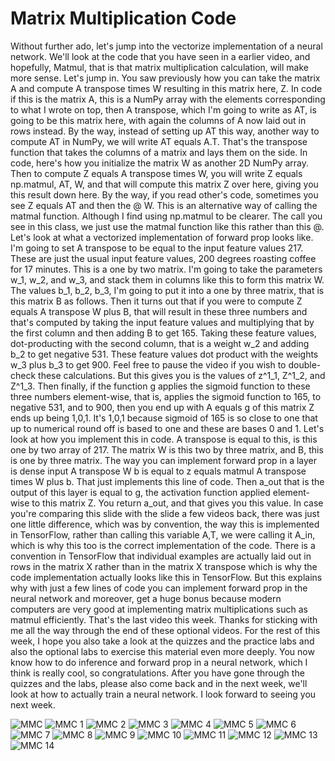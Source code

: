 # Matrix Multiplication Code

Without further ado, let's jump into the vectorize implementation of a neural network. We'll look at the code that you have seen in a earlier video, and hopefully, Matmul, that is that matrix multiplication calculation, will make more sense. Let's jump in. You saw previously how you can take the matrix A and compute A transpose times W resulting in this matrix here, Z. In code if this is the matrix A, this is a NumPy array with the elements corresponding to what I wrote on top, then A transpose, which I'm going to write as AT, is going to be this matrix here, with again the columns of A now laid out in rows instead. By the way, instead of setting up AT this way, another way to compute AT in NumPy, we will write AT equals A.T. That's the transpose function that takes the columns of a matrix and lays them on the side. In code, here's how you initialize the matrix W as another 2D NumPy array. Then to compute Z equals A transpose times W, you will write Z equals np.matmul, AT, W, and that will compute this matrix Z over here, giving you this result down here. By the way, if you read other's code, sometimes you see Z equals AT and then the @ W. This is an alternative way of calling the matmal function. Although I find using np.matmul to be clearer. The call you see in this class, we just use the matmal function like this rather than this @. Let's look at what a vectorized implementation of forward prop looks like. I'm going to set A transpose to be equal to the input feature values 217. These are just the usual input feature values, 200 degrees roasting coffee for 17 minutes. This is a one by two matrix. I'm going to take the parameters w_1, w_2, and w_3, and stack them in columns like this to form this matrix W. The values b_1, b_2, b_3, I'm going to put it into a one by three matrix, that is this matrix B as follows. Then it turns out that if you were to compute Z equals A transpose W plus B, that will result in these three numbers and that's computed by taking the input feature values and multiplying that by the first column and then adding B to get 165. Taking these feature values, dot-producting with the second column, that is a weight w_2 and adding b_2 to get negative 531. These feature values dot product with the weights w_3 plus b_3 to get 900. Feel free to pause the video if you wish to double-check these calculations. But this gives you is the values of z^1_1, Z^1_2, and Z^1_3. Then finally, if the function g applies the sigmoid function to these three numbers element-wise, that is, applies the sigmoid function to 165, to negative 531, and to 900, then you end up with A equals g of this matrix Z ends up being 1,0,1. It's 1,0,1 because sigmoid of 165 is so close to one that up to numerical round off is based to one and these are bases 0 and 1. Let's look at how you implement this in code. A transpose is equal to this, is this one by two array of 217. The matrix W is this two by three matrix, and B, this is one by three matrix. The way you can implement forward prop in a layer is dense input A transpose W b is equal to z equals matmul A transpose times W plus b. That just implements this line of code. Then a_out that is the output of this layer is equal to g, the activation function applied element-wise to this matrix Z. You return a_out, and that gives you this value. In case you're comparing this slide with the slide a few videos back, there was just one little difference, which was by convention, the way this is implemented in TensorFlow, rather than calling this variable A,T, we were calling it A_in, which is why this too is the correct implementation of the code. There is a convention in TensorFlow that individual examples are actually laid out in rows in the matrix X rather than in the matrix X transpose which is why the code implementation actually looks like this in TensorFlow. But this explains why with just a few lines of code you can implement forward prop in the neural network and moreover, get a huge bonus because modern computers are very good at implementing matrix multiplications such as matmul efficiently. That's the last video this week. Thanks for sticking with me all the way through the end of these optional videos. For the rest of this week, I hope you also take a look at the quizzes and the practice labs and also the optional labs to exercise this material even more deeply. You now know how to do inference and forward prop in a neural network, which I think is really cool, so congratulations. After you have gone through the quizzes and the labs, please also come back and in the next week, we'll look at how to actually train a neural network. I look forward to seeing you next week.

![MMC](./../../Assets/Algorithms/Vn/MMC.png)
![MMC 1](./../../Assets/Algorithms/Vn/MMC%20(1).png)
![MMC 2](./../../Assets/Algorithms/Vn/MMC%20(2).png)
![MMC 3](./../../Assets/Algorithms/Vn/MMC%20(3).png)
![MMC 4](./../../Assets/Algorithms/Vn/MMC%20(4).png)
![MMC 5](./../../Assets/Algorithms/Vn/MMC%20(5).png)
![MMC 6](./../../Assets/Algorithms/Vn/MMC%20(6).png)
![MMC 7](./../../Assets/Algorithms/Vn/MMC%20(7).png)
![MMC 8](./../../Assets/Algorithms/Vn/MMC%20(8).png)
![MMC 9](./../../Assets/Algorithms/Vn/MMC%20(9).png)
![MMC 10](./../../Assets/Algorithms/Vn/MMC%20(10).png)
![MMC 11](./../../Assets/Algorithms/Vn/MMC%20(11).png)
![MMC 12](./../../Assets/Algorithms/Vn/MMC%20(12).png)
![MMC 13](./../../Assets/Algorithms/Vn/MMC%20(13).png)
![MMC 14](./../../Assets/Algorithms/Vn/MMC%20(14).png)